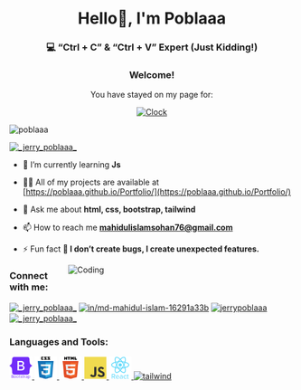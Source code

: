 <h1 align="center">Hello👋, I'm Poblaaa</h1>
<h3 align="center">💻 “Ctrl + C” & “Ctrl + V” Expert (Just Kidding!)</h3>
<h3 align="center">
Welcome!
</h3>

<p align="center">
You have stayed on my page for:
</p>

<p align="center">
<a href="https://github.com/tomchen/animated-svg-clock" title="Animated SVG clock"><img src="https://github.com/tomchen/animated-svg-clock/raw/master/clock.svg" alt="Clock" width="200px" height="200px"></a>
</p>

<p align="left"> <img src="https://komarev.com/ghpvc/?username=poblaaa&label=Profile%20views&color=0e75b6&style=flat" alt="poblaaa" /> </p>

<p align="left"> <a href="https://twitter.com/_jerry_poblaaa_" target="blank"><img src="https://img.shields.io/twitter/follow/_jerry_poblaaa_?logo=twitter&style=for-the-badge" alt="_jerry_poblaaa_" /></a> </p>

- 🌱 I’m currently learning **Js**

- 👨‍💻 All of my projects are available at [https://poblaaa.github.io/Portfolio/](https://poblaaa.github.io/Portfolio/)

- 💬 Ask me about **html, css, bootstrap, tailwind**

- 📫 How to reach me **mahidulislamsohan76@gmail.com**

- ⚡ Fun fact **🐛 I don’t create bugs, I create unexpected features.**
<img align="right" alt="Coding" width="400" src="https://media.tenor.com/rePDfDWO3XoAAAAd/hacking.gif">
<h3 align="left">Connect with me:</h3>
 <p align="left">
<a href="https://twitter.com/_jerry_poblaaa_" target="blank"><img align="center" src="https://raw.githubusercontent.com/rahuldkjain/github-profile-readme-generator/master/src/images/icons/Social/twitter.svg" alt="_jerry_poblaaa_" height="30" width="40" /></a>
<a href="https://linkedin.com/in/in/md-mahidul-islam-16291a33b" target="blank"><img align="center" src="https://raw.githubusercontent.com/rahuldkjain/github-profile-readme-generator/master/src/images/icons/Social/linked-in-alt.svg" alt="in/md-mahidul-islam-16291a33b" height="30" width="40" /></a>
<a href="https://fb.com/jerrypoblaaa" target="blank"><img align="center" src="https://raw.githubusercontent.com/rahuldkjain/github-profile-readme-generator/master/src/images/icons/Social/facebook.svg" alt="jerrypoblaaa" height="30" width="40" /></a>
<a href="https://instagram.com/_jerry_poblaaa_" target="blank"><img align="center" src="https://raw.githubusercontent.com/rahuldkjain/github-profile-readme-generator/master/src/images/icons/Social/instagram.svg" alt="_jerry_poblaaa_" height="30" width="40" /></a>
</p>
<h3 align="left">Languages and Tools:</h3>
<p align="left"> <a href="https://getbootstrap.com" target="_blank" rel="noreferrer"> <img src="https://raw.githubusercontent.com/devicons/devicon/master/icons/bootstrap/bootstrap-plain-wordmark.svg" alt="bootstrap" width="40" height="40"/> </a> <a href="https://www.w3schools.com/css/" target="_blank" rel="noreferrer"> <img src="https://raw.githubusercontent.com/devicons/devicon/master/icons/css3/css3-original-wordmark.svg" alt="css3" width="40" height="40"/> </a> <a href="https://www.w3.org/html/" target="_blank" rel="noreferrer"> <img src="https://raw.githubusercontent.com/devicons/devicon/master/icons/html5/html5-original-wordmark.svg" alt="html5" width="40" height="40"/> </a> <a href="https://developer.mozilla.org/en-US/docs/Web/JavaScript" target="_blank" rel="noreferrer"> <img src="https://raw.githubusercontent.com/devicons/devicon/master/icons/javascript/javascript-original.svg" alt="javascript" width="40" height="40"/> </a> <a href="https://reactjs.org/" target="_blank" rel="noreferrer"> <img src="https://raw.githubusercontent.com/devicons/devicon/master/icons/react/react-original-wordmark.svg" alt="react" width="40" height="40"/> </a> <a href="https://tailwindcss.com/" target="_blank" rel="noreferrer"> <img src="https://www.vectorlogo.zone/logos/tailwindcss/tailwindcss-icon.svg" alt="tailwind" width="40" height="40"/> </a> </p>


<!--<p>&nbsp;<img align="center" src="https://github-readme-stats.vercel.app/api?username=poblaaa&show_icons=true&locale=en" alt="poblaaa" /></p> -->


<!--<p><img align="center" height="250px" src="https://i.ibb.co.com/ry3pMb2/poblaaalogo.png" alt="poblaaa" /></p> -->


